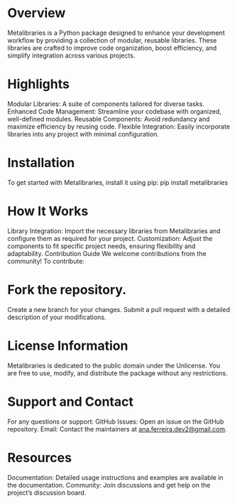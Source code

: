 # Overview
Metalibraries is a Python package designed to enhance your development workflow by providing a collection of modular, reusable libraries. These libraries are crafted to improve code organization, boost efficiency, and simplify integration across various projects.

# Highlights
Modular Libraries: A suite of components tailored for diverse tasks.
Enhanced Code Management: Streamline your codebase with organized, well-defined modules.
Reusable Components: Avoid redundancy and maximize efficiency by reusing code.
Flexible Integration: Easily incorporate libraries into any project with minimal configuration.

# Installation
To get started with Metalibraries, install it using pip:
pip install metalibraries

# How It Works
Library Integration: Import the necessary libraries from Metalibraries and configure them as required for your project.
Customization: Adjust the components to fit specific project needs, ensuring flexibility and adaptability.
Contribution Guide
We welcome contributions from the community! To contribute:

# Fork the repository.
Create a new branch for your changes.
Submit a pull request with a detailed description of your modifications.

# License Information
Metalibraries is dedicated to the public domain under the Unlicense. You are free to use, modify, and distribute the package without any restrictions.

# Support and Contact
For any questions or support:
GitHub Issues: Open an issue on the GitHub repository.
Email: Contact the maintainers at ana.ferreira.dev2@gmail.com.

# Resources
Documentation: Detailed usage instructions and examples are available in the documentation.
Community: Join discussions and get help on the project’s discussion board.